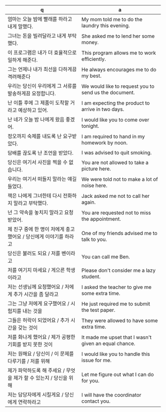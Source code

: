  q  | a
--- | ---
엄마는 오늘 밤에 빨래를 하라고 내게 말했다.		| My mom told me to do the laundry this evening.
그녀는 돈을 빌려달라고 내게 부탁했다.		| She asked me to lend her some money.
이 프로그램은 내가 더 효율적으로 일하게 해준다.		| This program allows me to work efficiently.
그는 언제나 내가 최선을 다하게끔 격려해준다		| He always encourages me to do my best.
우리는 당신이 우리에게 그 서류를 발송하게끔 요정합니다.		| We would like to request you to send us the document.
난 이틀 후에 그 제품이 도착할 거라고 예상하고 있어.		| I am expecting the product to arrive in two days.
난 네가 오늘 밤 나에게 왔음 좋겠어.		| I would like you to come over tonight.
정오까지 숙제를 내도록 난 요구받았다.		| I am required to hand in my homework by noon.
담배를 끊도록 난 조언을 받았다.		| I was advised to quit smoking.
당신은 여기서 사진을 찍을 수 없습니다.		| You are not allowed to take a picture here.
우리는 여기서 떠들지 말라는 얘길 들었다.		| We were told not to make a lot of noise here.
잭은 나에게 그녀한테 다시 전화하지 말라고 부탁했다.		| Jack asked me not to call her again.
넌 그 약속을 놓치지 말라고 요청 받았어.		| You are requested not to miss the appointment.
제 친구 중에 한 명이 저에게 충고했어요 / 당신에게 이야기를 하라고		| One of my friends advised me to talk to you.
당신은 불러도 되요 / 저를 벤이라고		| You can call me Ben.
저를 여기지 마세요 / 게으른 학생이라고		| Please don't consider me a lazy student.
저는 선생님께 요청했어요 / 저에게 추가 시간을 좀 달라고		| I asked the teacher to give me some extra time.
그는 그냥 저에게 요구했어요 / 시험지를 내는 것을		| He just required me to submit the test paper.
그들은 허락이 되었어요 / 추가 시간을 갖는 것이		| They were allowed to have some extra time.
저를 화나게 했어요 / 제가 공평한 기회를 받지 못한 것이		| It made me upset that I wasn't given an equal chance.
저는 원해요 / 당신이 / 이 문제를 다루기를 / 저를 위해		| I would like you to handle this issue for me.
제가 파악하도록 해 주세요 / 무엇을 제가 할 수 있는지 / 당신을 위해	| Let me figure out what I can do for you.
저는 담당자에게 시킬게요 / 당신에게 연락하라고		| I will have the coordinator contact you.